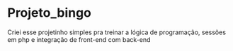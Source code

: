 # Projeto_bingo
 Criei esse projetinho simples pra treinar a lógica de programação, sessões em php e integração de front-end com back-end
